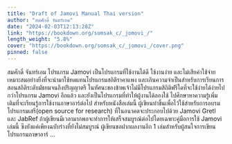 ```yaml
---
title: "Draft of Jamovi Manual Thai version"
author: "สมศักดิ์ จันทร์เอม"
date: "2024-02-03T12:13:28Z"
link: "https://bookdown.org/somsak_c/_jomovi_/"
length_weight: "5.8%"
cover: "https://bookdown.org/somsak_c/_jomovi_/cover.png"
pinned: false
---
```


สมศักดิ์ จันทร์เอม โปรแกรม Jamovi เป็นโปรแกรมที่ใช้งานได้ดี ใช้งานง่าย และไม่เสียค่าใช้จ่าย เหมาะสมอย่างยิ่งที่จะนำมาใช้ทดแทนโปรแกรมสถิติราคาแพง และเกินความจำเป็นสำหรับการเรียนการสอนสถิติระดับมัธยมจนถึงปริญญาตรี ในทัศนะของข้าพเจ้าไม่มีโปรแกรมสิถิติฟรีใดที่จะใช้ง่ายได้ง่ายไปกว่าโปรแกรม Jamovi อีกแล้ว และยังเป็นโปรแกรมที่ทำให้ผู้งานได้ลองใช้ ไปศึกษาหาความรู้เพิ่มเติมที่จะเรียนรู้การใช้งานภาษาอาร์ต่อไป สำหรับหนังสือเล่มนี้ ผู้เขียนทำขึ้นเพื่อไว้ใช้สำหรับการอบรมโปรแกรมเสรี(open source for research) ที่ในอนาคตจะประกอบไปด้วย Jamovi Gretl และ JabRef ถ้าผู้เขียนมีเวลามากพอจะทำการให้เสร็จสมบูรณ์ต่อไปโดยเฉพาะคู่มือการใช้ Jamovi เล่มนี้ ซีงยังแค่เพียงฉบับร่างที่ยังไม่สมบูรณ์ ผู้เขียนขอฝากผลงานอีก 1 เล่มสำหรับผู้สนใจการเขียนโปรแกรมภาษาอาร์  ...
